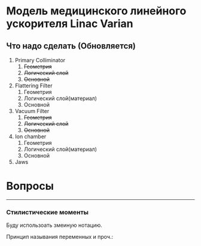 # Модель медицинского линейного ускорителя Linac Varian



## Что надо сделать (Обновляется)
1. Primary Colliminator 
    1. ~~Геометрия~~
    1. ~~Логический слой~~
    1. ~~Основной~~
1. Flattering Filter
    1. Геометрия 
    1. Логический слой(материал)
    1. Основной
1. Vacuum Filter
    1. ~~Геометрия~~
    1. ~~Логический слой~~
    1. ~~Основной~~
1. Ion chamber
    1. Геометрия 
    1. Логический слой(материал)
    1. Основной
1. Jaws

# Вопросы
----------------


### Стилистические моменты

Буду использоать змеиную нотацию. 

Принцип называния переменных и проч.: 
    